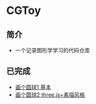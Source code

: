# CGToy
## 简介

- 一个记录图形学学习的代码仓库


## 已完成

- [画个圆球1 基本](./object/sphere)
- [画个圆球2 three.js+素描风格](./object/sphere-sketch)